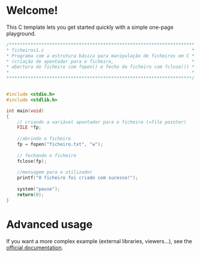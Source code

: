 # Welcome!

This C template lets you get started quickly with a simple one-page playground.

```C runnable
/*********************************************************************
* ficheiros1.c														 *
* Programa com a estrutura básica para manipulação de ficheiros em C *
* (criação de apontador para o ficheiro, 							 *
* abertura do ficheiro com fopen() e fecho do ficheiro com fclose()) *
*																	 *
*********************************************************************/


#include <stdio.h>
#include <stdlib.h>

int main(void)
{
	// criando a variável apontador para o ficheiro (=file pointer)
	FILE *fp;
	
	//abrindo o ficheiro
	fp = fopen("ficheiro.txt", "w");
	
	// fechando o ficheiro
	fclose(fp);
	
	//mensagem para o utilizador
	printf("O ficheiro foi criado com sucesso!");
	
	system("pause");
	return(0);
}
```

# Advanced usage

If you want a more complex example (external libraries, viewers...), see the [official documentation](https://tech.io/playgrounds/408/tech-io-documentation).
